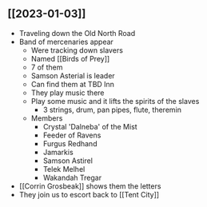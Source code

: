 ## [[2023-01-03]]
- Traveling down the Old North Road
- Band of mercenaries appear
	- Were tracking down slavers
	- Named [[Birds of Prey]]
	- 7 of them
	- Samson Asterial is leader
	- Can find them at TBD Inn
	- They play music there
	- Play some music and it lifts the spirits of the slaves
		- 3 strings, drum, pan pipes, flute, theremin
	- Members
		- Crystal 'Dalneba' of the Mist
		- Feeder of Ravens
		- Furgus Redhand
		- Jamarkis
		- Samson Astirel
		- Telek Melhel
		- Wakandah Tregar
- [[Corrin Grosbeak]] shows them the letters
- They join us to escort back to [[Tent City]]
